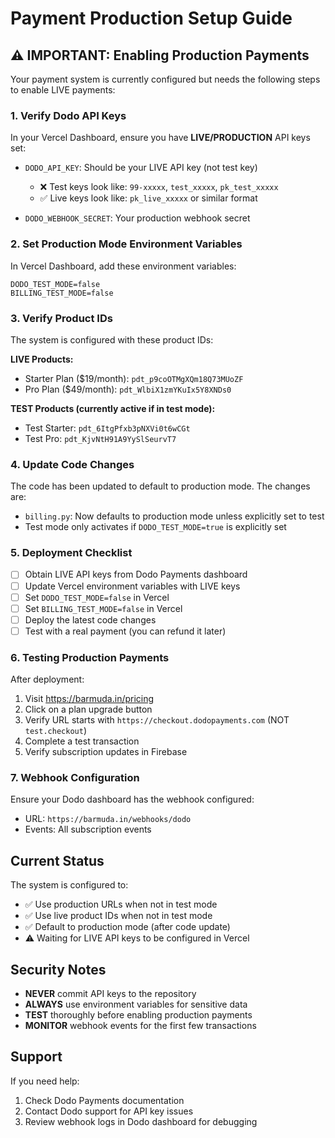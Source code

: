 # Payment Production Setup Guide

## ⚠️ IMPORTANT: Enabling Production Payments

Your payment system is currently configured but needs the following steps to enable LIVE payments:

### 1. **Verify Dodo API Keys**
   
   In your Vercel Dashboard, ensure you have **LIVE/PRODUCTION** API keys set:
   
   - `DODO_API_KEY`: Should be your LIVE API key (not test key)
     - ❌ Test keys look like: `99-xxxxx`, `test_xxxxx`, `pk_test_xxxxx`
     - ✅ Live keys look like: `pk_live_xxxxx` or similar format
   
   - `DODO_WEBHOOK_SECRET`: Your production webhook secret

### 2. **Set Production Mode Environment Variables**

   In Vercel Dashboard, add these environment variables:
   
   ```
   DODO_TEST_MODE=false
   BILLING_TEST_MODE=false
   ```

### 3. **Verify Product IDs**

   The system is configured with these product IDs:
   
   **LIVE Products:**
   - Starter Plan ($19/month): `pdt_p9coOTMgXQm18Q73MUoZF`
   - Pro Plan ($49/month): `pdt_WlbiX1zmYKuIx5Y8XNDs0`
   
   **TEST Products (currently active if in test mode):**
   - Test Starter: `pdt_6ItgPfxb3pNXVi0t6wCGt`
   - Test Pro: `pdt_KjvNtH91A9YySlSeurvT7`

### 4. **Update Code Changes**

   The code has been updated to default to production mode. The changes are:
   
   - `billing.py`: Now defaults to production mode unless explicitly set to test
   - Test mode only activates if `DODO_TEST_MODE=true` is explicitly set

### 5. **Deployment Checklist**

   - [ ] Obtain LIVE API keys from Dodo Payments dashboard
   - [ ] Update Vercel environment variables with LIVE keys
   - [ ] Set `DODO_TEST_MODE=false` in Vercel
   - [ ] Set `BILLING_TEST_MODE=false` in Vercel
   - [ ] Deploy the latest code changes
   - [ ] Test with a real payment (you can refund it later)

### 6. **Testing Production Payments**

   After deployment:
   1. Visit https://barmuda.in/pricing
   2. Click on a plan upgrade button
   3. Verify URL starts with `https://checkout.dodopayments.com` (NOT `test.checkout`)
   4. Complete a test transaction
   5. Verify subscription updates in Firebase

### 7. **Webhook Configuration**

   Ensure your Dodo dashboard has the webhook configured:
   - URL: `https://barmuda.in/webhooks/dodo`
   - Events: All subscription events

## Current Status

The system is configured to:
- ✅ Use production URLs when not in test mode
- ✅ Use live product IDs when not in test mode
- ✅ Default to production mode (after code update)
- ⚠️ Waiting for LIVE API keys to be configured in Vercel

## Security Notes

- **NEVER** commit API keys to the repository
- **ALWAYS** use environment variables for sensitive data
- **TEST** thoroughly before enabling production payments
- **MONITOR** webhook events for the first few transactions

## Support

If you need help:
1. Check Dodo Payments documentation
2. Contact Dodo support for API key issues
3. Review webhook logs in Dodo dashboard for debugging